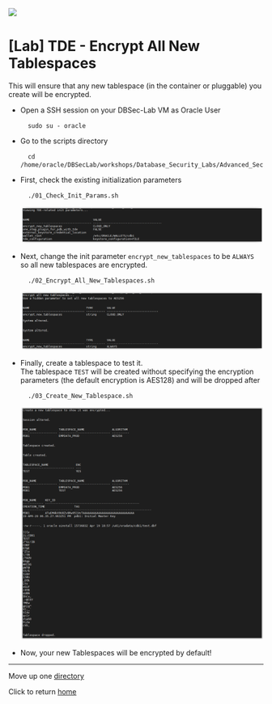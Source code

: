 ![](../../../../images/banner_ASO.PNG)

# [Lab] TDE - Encrypt All New Tablespaces

This will ensure that any new tablespace (in the container or pluggable) you create will be encrypted. 

- Open a SSH session on your DBSec-Lab VM as Oracle User

        sudo su - oracle

- Go to the scripts directory

        cd /home/oracle/DBSecLab/workshops/Database_Security_Labs/Advanced_Security/TDE/Encrypt_All_New_Tablespaces

- First, check the existing initialization parameters

        ./01_Check_Init_Params.sh

    ![](../images/TDE_018.PNG)

- Next, change the init parameter `encrypt_new_tablespaces` to be `ALWAYS` so all new tablespaces are encrypted.

        ./02_Encrypt_All_New_Tablespaces.sh

    ![](../images/TDE_019.PNG)

- Finally, create a tablespace to test it.<br>
The tablespace `TEST` will be created without specifying the encryption parameters (the default encryption is AES128) and will be dropped after

        ./03_Create_New_Tablespace.sh

    ![](../images/TDE_020.PNG)

- Now, your new Tablespaces will be encrypted by default!

---
Move up one [directory](../README.md)

Click to return [home](/README.md)
